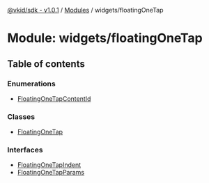 [@vkid/sdk - v1.0.1](../README.md) / [Modules](../modules.md) / widgets/floatingOneTap

# Module: widgets/floatingOneTap

## Table of contents

### Enumerations

- [FloatingOneTapContentId](../enums/widgets_floatingOneTap.FloatingOneTapContentId.md)

### Classes

- [FloatingOneTap](../classes/widgets_floatingOneTap.FloatingOneTap.md)

### Interfaces

- [FloatingOneTapIndent](../interfaces/widgets_floatingOneTap.FloatingOneTapIndent.md)
- [FloatingOneTapParams](../interfaces/widgets_floatingOneTap.FloatingOneTapParams.md)
